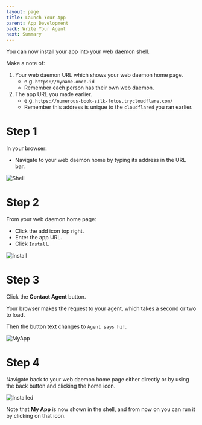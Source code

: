 ```yaml
---
layout: page
title: Launch Your App
parent: App Development
back: Write Your Agent
next: Summary
---
```

You can now install your app into your web daemon shell.

Make a note of:

1. Your web daemon URL which shows your web daemon home page.
   - e.g. `https://myname.once.id`
   - Remember each person has their own web daemon.
2. The app URL you made earlier.
   - e.g. `https://numerous-book-silk-fotos.trycloudflare.com/`
   - Remember this address is unique to the `cloudflared` you ran earlier.

# Step 1
In your browser:

- Navigate to your web daemon home by typing its address in the URL bar.

![Shell](shell1.png)

# Step 2
From your web daemon home page:

- Click the <span class='material-icons'>add</span> icon top right.
- Enter the app URL.
- Click `Install`.

![Install](shell2.png)

# Step 3
Click the **Contact Agent** button.

Your browser makes the request to your agent, which takes a second or two to load.

Then the button text changes to `Agent says hi!`.

![MyApp](app.png)

# Step 4
Navigate back to your web daemon home page either directly or by using the back button
and clicking the <span class='material-icons'>home</span> icon.

![Installed](shell3.png)

Note that **My App** is now shown in the shell, and from now on you can run it by clicking
on that icon.
